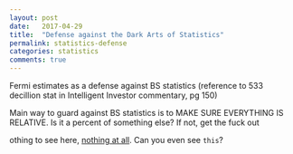 ```yaml
---
layout: post
date:   2017-04-29
title:  "Defense against the Dark Arts of Statistics"
permalink: statistics-defense
categories: statistics
comments: true
---
```


Fermi estimates as a defense against BS statistics
(reference to 533 decillion stat in Intelligent Investor commentary, pg 150)

Main way to guard against BS statistics is to MAKE SURE EVERYTHING IS RELATIVE. Is it a percent of something else? If not, get the fuck out

othing to see here, [nothing at all][conspiracy]. Can you even see `this`?

[conspiracy]: http://www.thebayesianconspiracy.com/
